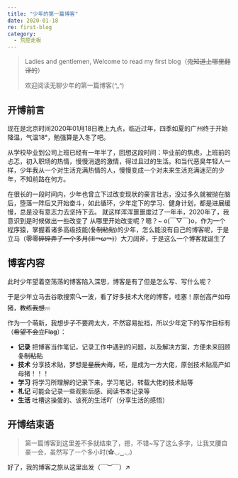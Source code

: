 ```yaml
---
title: "少年的第一篇博客"
date: 2020-01-18
re: first-blog
category:
  - 荒腔走板
---
```


> Ladies and gentlemen, Welcome to read my first blog（~~鬼知道上哪里翻译的~~）
>
> 欢迎阅读无聊少年的第一篇博客(*^_^*)

## 开博前言

现在是北京时间2020年01月18日晚上九点，临近过年，四季如夏的广州终于开始降温，气温18°，勉强算是入冬了吧。 

从学校毕业到公司上班已经有一年半了，回想这段时间：毕业前的焦虑，上班前的忐忑，初入职场的热情，慢慢消退的激情，得过且过的生活。和当代恶臭年轻人一样，少年我从一个对生活充满热情的人，慢慢变成一个对未来生活充满迷茫的少年，不知前路在何方。 

在很长的一段时间内，少年也曾立下过改变现状的豪言壮志，没过多久就被抛在脑后，堕落一阵后又开始奋斗，如此循环，少年定下的学习、健身计划，都是进展缓慢，总是没有意志力去坚持下去。 
就这样浑浑噩噩度过了一年半，2020年了，我意识到是时候做出一些改变了 从哪里开始改变呢？嗯？~ o(￣▽￣)o，作为一个程序猿，掌握着诸多高级技能(~~复制粘贴~~)的少年，怎么能没有自己的博客呢，于是立马（~~零零碎碎弄了一个多月(lll￢ω￢)~~）大刀阔斧，于是这么一个博客就诞生了

## 博客内容
此时少年望着空荡荡的博客陷入深思，博客是有了但是怎么写、写什么呢？

于是少年立马去谷歌搜索🔍一波，看了好多技术大佬的博客，哇塞！原创高产如母猪，~~教练我想...~~

作为一个萌新，我想步子不要跨太大，不然容易扯裆，所以少年定下的写作目标有（~~希望不会立Flag~~）：

- **记录** 把博客当作笔记，记录工作中遇到的问题，以及解决方案，方便未来回顾~~复制粘贴~~
- **技术** 分享技术贴，梦想是~~星辰大海~~，呸，是成为一方大佬，原创技术贴高产如母猪！！！
- **学习** 将学习所理解的记录下来，学习笔记，转载大佬的技术贴等
- **札记** 可能会记录一些观影后感、阅读书本记录等
- **生活** 吐槽这操蛋的、该死的生活吖（分享生活的感悟）

## 开博结束语

> 第一篇博客到这里差不多就结束了，摁，不错~写了这么多字，让我叉腰自豪一会，虽然写了一个多小时(✿◡‿◡)


好了，我的博客之旅从这里出发（￣︶￣）↗　

